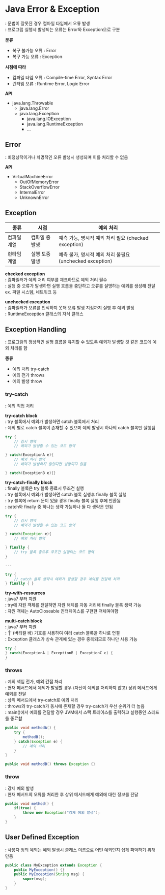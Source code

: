 # Java Error & Exception   
: 문법이 잘못된 경우 컴파일 타임에서 오류 발생  
: 프로그램 실행시 발생되는 오류는 Error와 Exception으로 구분  

**분류**    
- 복구 불가능 오류 : Error
- 복구 가능 오류 : Exception

**시점에 따라**
- 컴파일 타임 오류 : Compile-time Error, Syntax Error
- 런타임 오류 : Runtime Error, Logic Error

**API**
- java.lang.Throwable
  - java.lang.Error
  - java.lang.Exception
    - java.lang.IOException
    - java.lang.RuntimeException
    - ...



## Error
: 비정상적이거나 치명적인 오류 발생시 생성되며 이를 처리할 수 없음  

**API**   
- VirtualMachineError
  - OutOfMemoryError
  - StackOverflowError
  - InternalError 
  - UnknownError  



## Exception

종류 | 시점 | 예외 처리
---|---|---
컴파일 계열 | 컴파일 중 발생 | 예측 가능, 명시적 예외 처리 필요 (checked exception)
런타임 계열 | 실행 도중 발생 | 예측 불가, 명시적 예외 처리 불필요 (unchecked exception)


**checked exception**  
: 컴파일러가 예외 처리 여부를 체크하므로 예외 처리 필수  
: 실행 중 오류가 발생하면 실행 흐름을 중단하고 오류를 설명하는 예외를 생성해 전달  
ex. 파일 시스템, 네트워크 등  


**unchecked exception**  
: 컴파일러가 오류를 인식하지 못해 오류 발생 지점까지 실행 후 예외 발생    
: RuntimeException 클래스의 자식 클래스     



## Exception Handling
: 프로그램의 정상적인 실행 흐름을 유지할 수 있도록 예외가 발생할 것 같은 코드에 예외 처리를 함  

**종류**   
- 예외 처리 try-catch
- 예외 전가 throws
- 예외 발생 throw



### try-catch
: 예외 직접 처리  

**try-catch block**   
: try 블록에서 예외가 발생하면 catch 블록에서 처리  
: 예외 별로 catch 블록이 존재할 수 있으며 예외 발생시 하나의 catch 블록만 실행됨  

```java
try {
	// 감시 영역
	// 예외가 발생할 수 있는 코드 영역   

} catch(ExceptionA e){
	// 예외 처리 영역
	// 예외가 발생하지 않았다면 실행되지 않음  

} catch(ExceptionB e){}
```


**try-catch-finally block**       
: finally 블록은 try 블록 종료시 무조건 실행  
: try 블록에서 예외가 발생하면 catch 블록 실행후 finally 블록 실행  
: try 블록에 return 문이 있을 경우 finally 블록 실행 후에 반환됨  
: catch와 finally 중 하나는 생략 가능하나 둘 다 생략은 안됨  

```java
try {
	// 감시 영역
	// 예외가 발생할 수 있는 코드 영역   

} catch(Exception e){
	// 예외 처리 영역

} finally {
    // try 블록 종료후 무조건 실행되는 코드 영역
}

---

try {
    // catch 블록 생략시 예외가 발생할 경우 예외를 전달해 처리
} finally { }
```


**try-with-resources**  
: java7 부터 지원  
: try에 자원 객체를 전달하면 자원 해제를 자동 처리해 finally 블록 생략 가능  
: 자원 객체는 AutoCloseable 인터페이스를 구현한 객체여야함  


**multi-catch block**  
: java7 부터 지원  
: '|' (버티컬 바) 기호를 사용하여 여러 catch 블록을 하나로 연결  
: Exception 클래스가 상속 관계에 있는 경우 중복되므로 하나만 사용 가능  

```java
try {
} catch(ExceptionA | ExceptionB | ExceptionC e) {
}
```



### throws
: 예외 책임 전가, 예외 간접 처리  
: 현재 메서드에서 예외가 발생할 경우 (자신이 예외를 처리하지 않고) 상위 메서드에게 예외를 전달  
: 상위 메서드에서 try-catch로 예외 처리  
: throws와 try-catch가 동시에 존재할 경우 try-catch가 우선 순위가 더 높음  
: main()에서 예외를 전달할 경우 JVM에서 스택 트레이스를 출력하고 실행중인 스레드를 종료함

```java
public void methodA() {
    try {
        methodB();
    } catch(Exception e) {
        // 예외 처리
    }
} 

public void methodB() throws Exception {} 
```



### throw  
: 강제 예외 발생  
: 현재 메서드의 오류를 처리한 후 상위 메서드에게 예외에 대한 정보를 전달  

```java
public void method() {
    if(true) {
        throw new Exception("강제 예외 발생");
    }
}
```



## User Defined Exception
: 사용자 정의 예외는 예외 발생시 클래스 이름으로 어떤 예외인지 쉽게 파악하기 위해 만듬

```java
public class MyException extends Exception {
    public MyException() {}
    public MyException(String msg) {
        super(msg);
    }
}
```
